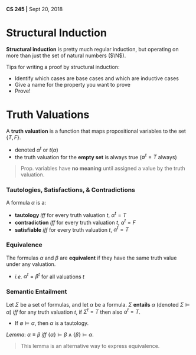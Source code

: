 **CS 245 |** Sept 20, 2018

# Structural Induction

__Structural induction__ is pretty much regular induction, but operating on more than just the set of natural numbers ($\N$).

Tips for writing a proof by structural induction:
 - Identify which cases are base cases and which are inductive cases
 - Give a name for the property you want to prove
 - Prove!

# Truth Valuations
A __truth valuation__ is a function that maps propositional variables to the set $\{T, F\}$.
 - denoted $\alpha^t$ or $t(\alpha)$
 - the truth valuation for the __empty set__ is always true ($\emptyset^t = T$ always)

> Prop. variables have __no meaning__ until assigned a value by the truth valuation.

### Tautologies, Satisfactions, & Contradictions

A formula $\alpha$ is a:
 - __tautology__ _iff_ for every truth valuation $t$, $\alpha^t = T$
 - __contradiction__ _iff_ for every truth valuation $t$, $\alpha^t = F$
 - __satisfiable__ _iff_ for every truth valuation $t$, $\alpha^t = T$

### Equivalence
The formulas $\alpha$ and $\beta$ are __equivalent__ if they have the same truth value under any valuation.
 - _i.e._ $\alpha^t = \beta^t$ for all valuations $t$

### Semantic Entailment
Let $\Sigma$ be a set of formulas, and let $\alpha$ be a formula.
$\Sigma$ __entails__ $\alpha$ (denoted $\Sigma \models \alpha$) _iff_ for any truth valuation $t$, if $\Sigma^t = T$ then also $\alpha^t = T$.
 - If $\emptyset \models \alpha$, then $\alpha$ is a tautology.

_Lemma_: $\alpha \equiv \beta$ _iff_ $\{\alpha\} \models \beta \wedge \{\beta\} \models \alpha$.
> This lemma is an alternative way to express equivalence.
